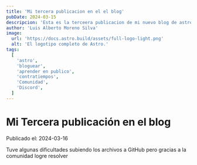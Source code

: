 ```yaml
---
title: 'Mi tercera publicacion en el el blog'
pubDate: 2024-03-15
descripcion: 'Esta es la terceera publicacion de mi nuevo blog de astro'
author: 'Luis Alberto Moreno Silva'
image:
  url: 'https://docs.astro.build/assets/full-logo-light.png'
  alt: 'El logotipo completo de Astro.'
tags:
  [
    'astro',
    'bloguear',
    'aprender en publico',
    'contratiempos',
    'Comunidad',
    'Discord',
  ]
---
```


# Mi Tercera publicación en el blog

Publicado el: 2024-03-16

Tuve algunas dificultades subiendo los archivos a GitHub pero gracias a la comunidad logre resolver
